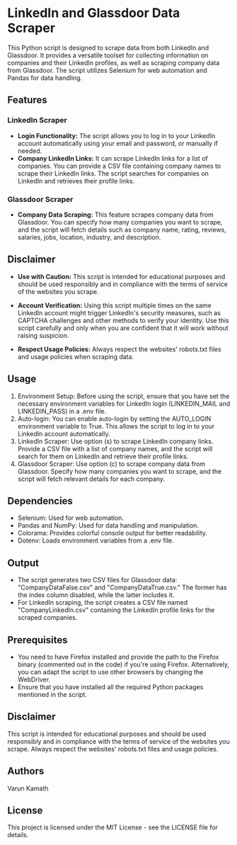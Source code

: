# LinkedIn and Glassdoor Data Scraper
This Python script is designed to scrape data from both LinkedIn and Glassdoor. It provides a versatile toolset for collecting information on companies and their LinkedIn profiles, as well as scraping company data from Glassdoor. The script utilizes Selenium for web automation and Pandas for data handling.

## Features
### LinkedIn Scraper
- **Login Functionality:** The script allows you to log in to your LinkedIn account automatically using your email and password, or manually if needed.
- **Company LinkedIn Links:** It can scrape LinkedIn links for a list of companies. You can provide a CSV file containing company names to scrape their LinkedIn links. The script searches for companies on LinkedIn and retrieves their profile links.
### Glassdoor Scraper
- **Company Data Scraping:** This feature scrapes company data from Glassdoor. You can specify how many companies you want to scrape, and the script will fetch details such as company name, rating, reviews, salaries, jobs, location, industry, and description.


## Disclaimer
- **Use with Caution:** This script is intended for educational purposes and should be used responsibly and in compliance with the terms of service of the websites you scrape.

- **Account Verification:** Using this script multiple times on the same LinkedIn account might trigger LinkedIn's security measures, such as CAPTCHA challenges and other methods to verify your identity. Use this script carefully and only when you are confident that it will work without raising suspicion.

- **Respect Usage Policies:** Always respect the websites' robots.txt files and usage policies when scraping data.


## Usage
1. Environment Setup: Before using the script, ensure that you have set the necessary environment variables for LinkedIn login (LINKEDIN_MAIL and LINKEDIN_PASS) in a .env file.
2. Auto-login: You can enable auto-login by setting the AUTO_LOGIN environment variable to True. This allows the script to log in to your LinkedIn account automatically.
3. LinkedIn Scraper: Use option (s) to scrape LinkedIn company links. Provide a CSV file with a list of company names, and the script will search for them on LinkedIn and retrieve their profile links.
4. Glassdoor Scraper: Use option (c) to scrape company data from Glassdoor. Specify how many companies you want to scrape, and the script will fetch relevant details for each company.

## Dependencies
- Selenium: Used for web automation.
- Pandas and NumPy: Used for data handling and manipulation.
- Colorama: Provides colorful console output for better readability.
- Dotenv: Loads environment variables from a .env file.

## Output
- The script generates two CSV files for Glassdoor data: "CompanyDataFalse.csv" and "CompanyDataTrue.csv." The former has the index column disabled, while the latter includes it.
- For LinkedIn scraping, the script creates a CSV file named "CompanyLinkedIn.csv" containing the LinkedIn profile links for the scraped companies.

## Prerequisites
- You need to have Firefox installed and provide the path to the Firefox binary (commented out in the code) if you're using Firefox. Alternatively, you can adapt the script to use other browsers by changing the WebDriver.
- Ensure that you have installed all the required Python packages mentioned in the script.

## Disclaimer
This script is intended for educational purposes and should be used responsibly and in compliance with the terms of service of the websites you scrape. Always respect the websites' robots.txt files and usage policies.

## Authors
Varun Kamath

## License
This project is licensed under the MIT License - see the LICENSE file for details.
